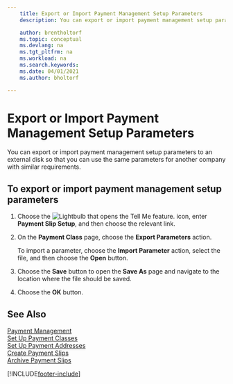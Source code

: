 ```yaml
---
    title: Export or Import Payment Management Setup Parameters
    description: You can export or import payment management setup parameters to an external disk so that you can use the same parameters for another company with similar requirements.

    author: brentholtorf
    ms.topic: conceptual
    ms.devlang: na
    ms.tgt_pltfrm: na
    ms.workload: na
    ms.search.keywords:
    ms.date: 04/01/2021
    ms.author: bholtorf

---
```

# Export or Import Payment Management Setup Parameters

You can export or import payment management setup parameters to an external disk so that you can use the same parameters for another company with similar requirements.  

## To export or import payment management setup parameters  

1. Choose the ![Lightbulb that opens the Tell Me feature.](../../media/ui-search/search_small.png "Tell me what you want to do") icon, enter **Payment Slip Setup**, and then choose the relevant link.  
2. On the **Payment Class** page, choose the **Export Parameters** action.  

    To import a parameter, choose the **Import Parameter** action, select the file, and then choose the **Open** button.  

3. Choose the **Save** button to open the **Save As** page and navigate to the location where the file should be saved.  
4. Choose the **OK** button.  

## See Also

[Payment Management](payment-management.md)  
[Set Up Payment Classes](how-to-set-up-payment-classes.md)  
[Set Up Payment Addresses](how-to-set-up-payment-addresses.md)  
[Create Payment Slips](how-to-create-payment-slips.md)  
[Archive Payment Slips](how-to-archive-payment-slips.md)  


[!INCLUDE[footer-include](../../includes/footer-banner.md)]